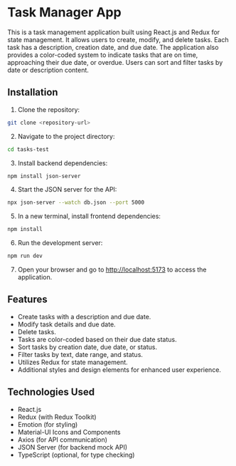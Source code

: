 # Task Manager App

This is a task management application built using React.js and Redux for state management. It allows users to create, modify, and delete tasks. Each task has a description, creation date, and due date. The application also provides a color-coded system to indicate tasks that are on time, approaching their due date, or overdue. Users can sort and filter tasks by date or description content.

## Installation

1. Clone the repository:

```bash
git clone <repository-url>
```

2. Navigate to the project directory:

```bash
cd tasks-test
```

3. Install backend dependencies:

```bash
npm install json-server
```

4. Start the JSON server for the API:

```bash
npx json-server --watch db.json --port 5000
```

5. In a new terminal, install frontend dependencies:

```bash
npm install
```

6. Run the development server:

```bash
npm run dev
```

7. Open your browser and go to [http://localhost:5173](http://localhost:5173) to access the application.

## Features

- Create tasks with a description and due date.
- Modify task details and due date.
- Delete tasks.
- Tasks are color-coded based on their due date status.
- Sort tasks by creation date, due date, or status.
- Filter tasks by text, date range, and status.
- Utilizes Redux for state management.
- Additional styles and design elements for enhanced user experience.

## Technologies Used

- React.js
- Redux (with Redux Toolkit)
- Emotion (for styling)
- Material-UI Icons and Components
- Axios (for API communication)
- JSON Server (for backend mock API)
- TypeScript (optional, for type checking)
